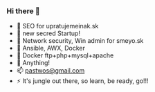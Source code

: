 ### Hi there 👋

<!--
**pastwos/pastwos** is a ✨ _special_ ✨ repository because its `README.md` (this file) appears on your GitHub profile.

Here are some ideas to get you started:

- 🔭 I’m currently working on ...
- 🌱 I’m currently learning ...
- 👯 I’m looking to collaborate on ...
- 🤔 I’m looking for help with ...
- 💬 Ask me about ...
- 📫 How to reach me: ...
- 😄 Pronouns: ...
- ⚡ Fun fact: ...
-->
- 🔭 SEO for upratujemeinak.sk
- 🔭 new secred Startup!
- 🔭 Network security, Win admin for smeyo.sk
- 🌱 Ansible, AWX, Docker
- 🤔 Docker ftp+php+mysql+apache
- 💬 Anything!
- 📫 pastwos@gmail.com
- ⚡ It's jungle out there, so learn, be ready, go!!!
